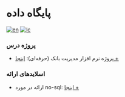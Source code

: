 # پایگاه داده
[![en](https://img.shields.io/badge/click_to_README-English-red.svg)](https://github.com/EnAnsari/db-uni/blob/main/README-EN.md)
[![lc](https://img.shields.io/badge/license-MIT-blue.svg)](https://github.com/EnAnsari/db-uni/blob/main/LICENSE)
<br>
### پروژه درس
+ پروژه نرم افزار مدیریت بانک (حرفه‌ای): [اینجا +](https://github.com/EnAnsari/db-uni/tree/main/src)
### اسلایدهای ارائه
+ ارائه در مورد no-sql: [اینجا +](https://github.com/EnAnsari/db-uni/tree/main/nosql-slides)
